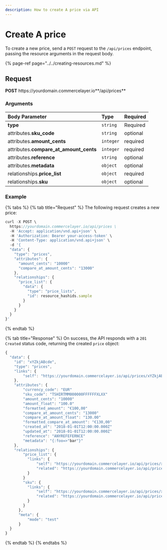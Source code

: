 ```yaml
---
description: How to create A price via API
---
```


# Create A price

To create a new price, send a `POST` request to the `/api/prices` endpoint, passing the resource arguments in the request body.

{% page-ref page="../../creating-resources.md" %}

## Request

**POST** https://<i></i>yourdomain.commercelayer.io**/api/prices**

### Arguments

| Body Parameter | Type | Required |
| :--- | :--- | :--- |
| **type** | `string` | Required |
| attributes.**sku_code** | `string` | optional |
| attributes.**amount_cents** | `integer` | required |
| attributes.**compare_at_amount_cents** | `integer` | required |
| attributes.**reference** | `string` | optional |
| attributes.**metadata** | `object` | optional |
| relationships.**price_list** | `object` | required |
| relationships.**sku** | `object` | optional |

### Example

{% tabs %}
{% tab title="Request" %}
The following request creates a new price:

```javascript
curl -X POST \
  https://yourdomain.commercelayer.io/api/prices \
  -H 'Accept: application/vnd.api+json' \
  -H 'Authorization: Bearer your-access-token' \
  -H 'Content-Type: application/vnd.api+json' \
  -d '{
  "data": {
    "type": "prices",
    "attributes": {
      "amount_cents": "10000"
      "compare_at_amount_cents": "13000"
    },
    "relationships": {
      "price_list": {
        "data": {
          "type": "price_lists",
          "id": resource_hashids.sample
        }
      }
    }
  }
}'
```
{% endtab %}

{% tab title="Response" %}
On success, the API responds with a `201 Created` status code, returning the created `price` object:

```javascript
{
  "data": {
    "id": "xYZkjABcde",
    "type": "prices",
    "links": {
        "self": "https://yourdomain.commercelayer.io/api/prices/xYZkjABcde"
    },
    "attributes": {
        "currency_code": "EUR"
        "sku_code": "TSHIRTMM000000FFFFFFXLXX"
        "amount_cents": "10000"
        "amount_float": "100.0"
        "formatted_amount": "€100,00"
        "compare_at_amount_cents": "13000"
        "compare_at_amount_float": "130.00"
        "formatted_compare_at_amount": "€130,00"
        "created_at": "2018-01-01T12:00:00.000Z"
        "updated_at": "2018-01-01T12:00:00.000Z"
        "reference": "ANYREFEFERNCE"
        "metadata": "{:foo=>"bar"}"
    },
    "relationships": {
        "price_list": {
          "links": {
              "self": "https://yourdomain.commercelayer.io/api/prices/xYZkjABcde/relationships/price_list",
              "related": "https://yourdomain.commercelayer.io/api/prices/xYZkjABcde/price_list"
          }
        }
        "sku": {
          "links": {
              "self": "https://yourdomain.commercelayer.io/api/prices/xYZkjABcde/relationships/sku",
              "related": "https://yourdomain.commercelayer.io/api/prices/xYZkjABcde/sku"
          }
        }
      },
      "meta": {
          "mode": "test"
      }
  }
}
```
{% endtab %}
{% endtabs %}
